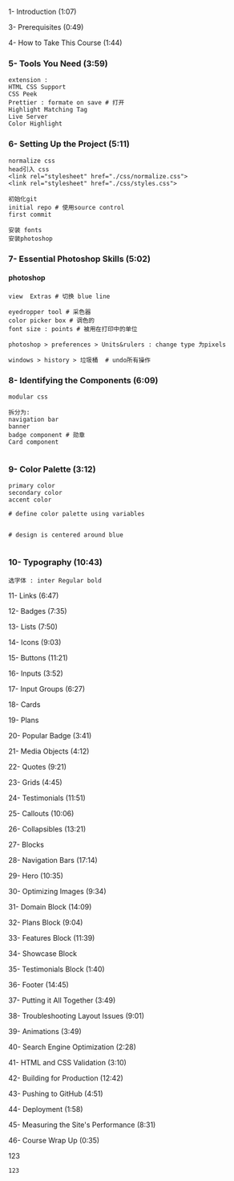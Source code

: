 1- Introduction (1:07)

3- Prerequisites (0:49)

4- How to Take This Course (1:44)

### 5- Tools You Need (3:59)

```
extension :
HTML CSS Support
CSS Peek
Prettier : formate on save # 打开
Highlight Matching Tag
Live Server
Color Highlight
```

### 6- Setting Up the Project (5:11)

```
normalize css
head引入 css
<link rel="stylesheet" href="./css/normalize.css">
<link rel="stylesheet" href="./css/styles.css">

初始化git
initial repo # 使用source control
first commit

安装 fonts
安装photoshop

```

### 7- Essential Photoshop Skills (5:02)

#### photoshop

```
view  Extras # 切换 blue line 

eyedropper tool # 采色器
color picker box # 调色的
font size : points # 被用在打印中的单位

photoshop > preferences > Units&rulers : change type 为pixels

windows > history > 垃圾桶  # undo所有操作

```

### 8- Identifying the Components (6:09)

```
modular css

拆分为: 
navigation bar
banner
badge component # 勋章
Card component


```

### 9- Color Palette (3:12)

```
primary color
secondary color
accent color

# define color palette using variables


# design is centered around blue


```

### 10- Typography (10:43)

```
选字体 : inter Regular bold
```

11- Links (6:47)

12- Badges (7:35)

13- Lists (7:50)

14- Icons (9:03)

15- Buttons (11:21)

16- Inputs (3:52)

17- Input Groups (6:27)

18- Cards

19- Plans

20- Popular Badge (3:41)

21- Media Objects (4:12)

22- Quotes (9:21)

23- Grids (4:45)

24- Testimonials (11:51)

25- Callouts (10:06)

26- Collapsibles (13:21)

27- Blocks

28- Navigation Bars (17:14)

29- Hero (10:35)

30- Optimizing Images (9:34)

31- Domain Block (14:09)

32- Plans Block (9:04)

33- Features Block (11:39)

34- Showcase Block

35- Testimonials Block (1:40)

36- Footer (14:45)

37- Putting it All Together (3:49)

38- Troubleshooting Layout Issues (9:01)

39- Animations (3:49)

40- Search Engine Optimization (2:28)

41- HTML and CSS Validation (3:10)

42- Building for Production (12:42)

43- Pushing to GitHub (4:51)

44- Deployment (1:58)

45- Measuring the Site's Performance (8:31)

46- Course Wrap Up (0:35)

123

```
123
```
